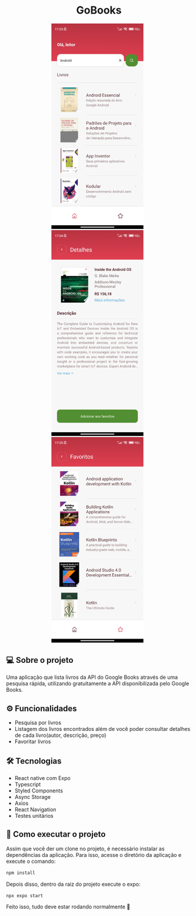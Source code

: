 <h1 align="center">
  GoBooks
</h1>

<p align="center" style="margin-right: 8px">
  <img width="250" src="./assets/pesquisa.jpg" />
  <img width="250" src="./assets/detalhes.jpg" />
  <img width="250" src="./assets/favoritos.jpg" />
</p>

## 💻 Sobre o projeto

Uma aplicação que lista livros da API do Google Books através de uma pesquisa rápida, utilizando gratuitamente a API disponibilizada pelo Google Books.

## ⚙️ Funcionalidades

- Pesquisa por livros
- Listagem dos livros encontrados além de você poder consultar detalhes de cada livro(autor, descrição, preço)
- Favoritar livros

## 🛠 Tecnologias

- React native com Expo
- Typescript
- Styled Components
- Async Storage
- Axios
- React Navigation
- Testes unitários

## 🚀 Como executar o projeto

Assim que você der um clone no projeto, é necessário instalar as dependências da aplicação. Para isso, acesse o diretório da aplicação e execute o comando:

```bash
npm install
```

Depois disso, dentro da raiz do projeto execute o expo:

```bash
npx expo start
```

Feito isso, tudo deve estar rodando normalmente 🚀
